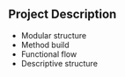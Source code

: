 ## Project Description

  - Modular structure
  - Method build 
  - Functional flow
  - Descriptive structure 
